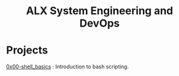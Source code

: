 <h1 align="center">
	ALX System Engineering and DevOps
</h1>

# Projects

[0x00-shell_basics](./0x00-shell_basics) : Introduction to bash scripting.
